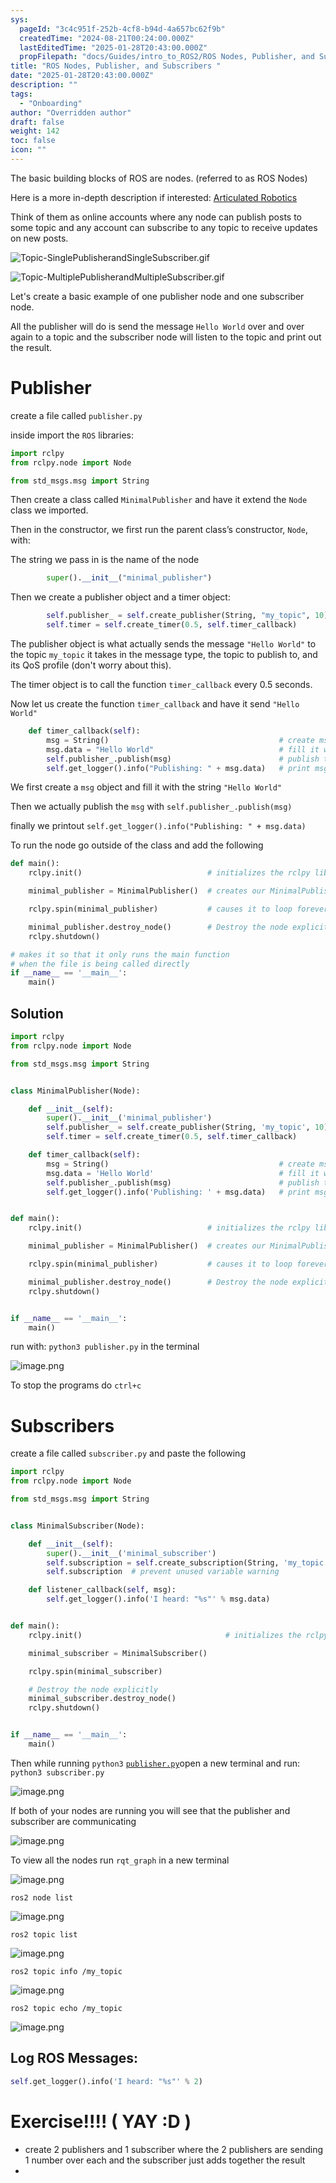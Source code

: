 ```yaml
---
sys:
  pageId: "3c4c951f-252b-4cf8-b94d-4a657bc62f9b"
  createdTime: "2024-08-21T00:24:00.000Z"
  lastEditedTime: "2025-01-28T20:43:00.000Z"
  propFilepath: "docs/Guides/intro_to_ROS2/ROS Nodes, Publisher, and Subscribers .md"
title: "ROS Nodes, Publisher, and Subscribers "
date: "2025-01-28T20:43:00.000Z"
description: ""
tags:
  - "Onboarding"
author: "Overridden author"
draft: false
weight: 142
toc: false
icon: ""
---
```


The basic building blocks of ROS are nodes. (referred to as ROS Nodes)

Here is a more in-depth description if interested: [Articulated Robotics](https://articulatedrobotics.xyz/tutorials/ready-for-ros/ros-overview#2-nodes)

Think of them as online accounts where any node can publish posts to some topic and any account can subscribe to any topic to receive updates on new posts.

![Topic-SinglePublisherandSingleSubscriber.gif](https://docs.ros.org/en/humble/_images/Topic-SinglePublisherandSingleSubscriber.gif)

![Topic-MultiplePublisherandMultipleSubscriber.gif](https://docs.ros.org/en/humble/_images/Topic-MultiplePublisherandMultipleSubscriber.gif)

Let's create a basic example of one publisher node and one subscriber node.

All the publisher will do is send the message `Hello World` over and over again to a topic and the subscriber node will listen to the topic and print out the result.

# Publisher

create a file called `publisher.py` 

inside import the `ROS` libraries:

```python
import rclpy
from rclpy.node import Node

from std_msgs.msg import String
```

Then create a class called `MinimalPublisher` and have it extend the `Node` class we imported.

Then in the constructor, we first run the parent class’s constructor, `Node`, with:

The string we pass in is the name of the node

```python
        super().__init__("minimal_publisher")
```

Then we create a publisher object and a timer object:

```python
        self.publisher_ = self.create_publisher(String, "my_topic", 10)
        self.timer = self.create_timer(0.5, self.timer_callback)
```

The publisher object is what actually sends the message `"Hello World"` to the topic `my_topic` it takes in the message type, the topic to publish to, and its QoS profile (don't worry about this).

The timer object is to call the function `timer_callback` every 0.5 seconds.

Now let us create the function `timer_callback` and have it send `"Hello World"`

```python
    def timer_callback(self):
        msg = String()                                      # create msg object
        msg.data = "Hello World"                            # fill it with data
        self.publisher_.publish(msg)                        # publish the message
        self.get_logger().info("Publishing: " + msg.data)   # print msg
```

We first create a `msg` object and fill it with the string `"Hello World"`

Then we actually publish the `msg` with `self.publisher_.publish(msg)`

finally we printout `self.get_logger().info("Publishing: " + msg.data)`

To run the node go outside of the class and add the following

```python
def main():
    rclpy.init()                            # initializes the rclpy library

    minimal_publisher = MinimalPublisher()  # creates our MinimalPublisher object

    rclpy.spin(minimal_publisher)           # causes it to loop forever

    minimal_publisher.destroy_node()        # Destroy the node explicitly
    rclpy.shutdown()

# makes it so that it only runs the main function
# when the file is being called directly
if __name__ == '__main__': 
    main()
```

## Solution

```python
import rclpy
from rclpy.node import Node

from std_msgs.msg import String


class MinimalPublisher(Node):

    def __init__(self):
        super().__init__('minimal_publisher')
        self.publisher_ = self.create_publisher(String, 'my_topic', 10)
        self.timer = self.create_timer(0.5, self.timer_callback)

    def timer_callback(self):
        msg = String()                                      # create msg object
        msg.data = 'Hello World'                            # fill it with data
        self.publisher_.publish(msg)                        # publish the message
        self.get_logger().info('Publishing: ' + msg.data)   # print msg


def main():
    rclpy.init()                            # initializes the rclpy library

    minimal_publisher = MinimalPublisher()  # creates our MinimalPublisher object

    rclpy.spin(minimal_publisher)           # causes it to loop forever

    minimal_publisher.destroy_node()        # Destroy the node explicitly
    rclpy.shutdown()


if __name__ == '__main__':
    main()
```

run with: `python3 publisher.py` in the terminal

![image.png](https://prod-files-secure.s3.us-west-2.amazonaws.com/d518164a-d88e-44d1-a4ee-3adb3bd8bce0/9214accb-ad5b-44f1-a31c-b3167c59138b/image.png?X-Amz-Algorithm=AWS4-HMAC-SHA256&X-Amz-Content-Sha256=UNSIGNED-PAYLOAD&X-Amz-Credential=ASIAZI2LB466QVPKFAJ3%2F20250704%2Fus-west-2%2Fs3%2Faws4_request&X-Amz-Date=20250704T091029Z&X-Amz-Expires=3600&X-Amz-Security-Token=IQoJb3JpZ2luX2VjECAaCXVzLXdlc3QtMiJIMEYCIQCoIh6j%2BXG80qbr6RHTPKGr6rXs%2FbATWHDpW%2BrLmQP72AIhAJ%2BSmeabzZO2KVXO49BxP5f81cKUuiCbGi8Zx7fWYxa0Kv8DCCkQABoMNjM3NDIzMTgzODA1Igx7c%2Fu0PAo5c09Csf0q3AOI0GKOguPT0Dmv3QhO7ydsbGYRwAQWtvR4wmQzPafVb7tGXnqqJVHQGDLm6OV7CRTsfgAkgss%2B9%2FbF%2Bi5aJoSxRplwCp%2FEYnpSqhlUPHN28OiIZ5SYMmWCHQb0JepN%2FoKrk4672BfYiLgf4SQ3S9Ixp7EhiA0lADILTK%2BYNKVZknUxAl7%2BPMhTX8%2FUc3PxMHRTPZPtXIhNphoGrG5k039%2BN4nkFvZl8Xr7lxS86J11%2FqXTe0COqNMISWnmOp7ynWZbfyMW3rAYZzvmZ05ZGVCdqeS2hVRtCKCKRJnHS3u5Jbrdcg6lVMahGiWilCsSVk5%2FDzfssZHiqsX4ypZGyyti%2FNdFs7jYut29a%2BcV7xCyowScPRo6Mb9%2FmHufQBudHCWs5CQzZTbXXQNoKegsfBAY1j%2FFutwXZwZWzPYO4Y9w07n21LtfldRXGLW8A%2F%2FWV%2F3Usk%2B0cQTf2hPBegDrVeV5CA4Uma7DFNnqhftLAo3inlUvnfShf368Th%2FjnEXQAUVuMGh5Kw6bT0Eyrm%2Bf0E7ZqW26znaEBMRKRLID4oH9aKhxSqNTAcNP%2FKpnhvZQi1RGXGeKGN0xYfFe4Okgc0SUoWJXO%2FtdiC8HhGIlF1RhA9I5%2F3NAv8l8DVkrSzCcjZ7DBjqkAWX1aA8CaJ4WOEPbZY%2F%2B%2BR2tS17mKheXFoSXN1gaAhI%2F4BlmzVQjNKiPFFNn%2BFpNVpFcH1iYc0pBp1lVaTN8cEkQEkquSs%2BKkJ5MHi%2FCu0SOzMHNqPyUFDRk1zud9AUTafPzlAqHM%2BOXymtR6T%2FIgPvYhKQ1gKxMJUeeC%2FAACxQkoXM%2BTBl6tjlJoUjWOCsV2pAFeOCslqGBe%2BXXcHpLCoWH1rqV&X-Amz-Signature=36866b4e7900b506f24ecf00bad75126e8508ea46f245fd55663379658ba4356&X-Amz-SignedHeaders=host&x-amz-checksum-mode=ENABLED&x-id=GetObject)

To stop the programs do `ctrl+c`

# Subscribers

create a file called `subscriber.py` and paste the following

```python
import rclpy
from rclpy.node import Node

from std_msgs.msg import String


class MinimalSubscriber(Node):

    def __init__(self):
        super().__init__('minimal_subscriber')
        self.subscription = self.create_subscription(String, 'my_topic', self.listener_callback, 10)
        self.subscription  # prevent unused variable warning

    def listener_callback(self, msg):
        self.get_logger().info('I heard: "%s"' % msg.data)


def main():
    rclpy.init()                                # initializes the rclpy library

    minimal_subscriber = MinimalSubscriber()

    rclpy.spin(minimal_subscriber)

    # Destroy the node explicitly
    minimal_subscriber.destroy_node()
    rclpy.shutdown()


if __name__ == '__main__':
    main()
```

Then while running `python3` [`publisher.py`](http://publisher.py/)open a new terminal and run: `python3 subscriber.py` 

![image.png](https://prod-files-secure.s3.us-west-2.amazonaws.com/d518164a-d88e-44d1-a4ee-3adb3bd8bce0/611fccf2-c738-4dbd-94e9-98f209092866/image.png?X-Amz-Algorithm=AWS4-HMAC-SHA256&X-Amz-Content-Sha256=UNSIGNED-PAYLOAD&X-Amz-Credential=ASIAZI2LB466QVPKFAJ3%2F20250704%2Fus-west-2%2Fs3%2Faws4_request&X-Amz-Date=20250704T091029Z&X-Amz-Expires=3600&X-Amz-Security-Token=IQoJb3JpZ2luX2VjECAaCXVzLXdlc3QtMiJIMEYCIQCoIh6j%2BXG80qbr6RHTPKGr6rXs%2FbATWHDpW%2BrLmQP72AIhAJ%2BSmeabzZO2KVXO49BxP5f81cKUuiCbGi8Zx7fWYxa0Kv8DCCkQABoMNjM3NDIzMTgzODA1Igx7c%2Fu0PAo5c09Csf0q3AOI0GKOguPT0Dmv3QhO7ydsbGYRwAQWtvR4wmQzPafVb7tGXnqqJVHQGDLm6OV7CRTsfgAkgss%2B9%2FbF%2Bi5aJoSxRplwCp%2FEYnpSqhlUPHN28OiIZ5SYMmWCHQb0JepN%2FoKrk4672BfYiLgf4SQ3S9Ixp7EhiA0lADILTK%2BYNKVZknUxAl7%2BPMhTX8%2FUc3PxMHRTPZPtXIhNphoGrG5k039%2BN4nkFvZl8Xr7lxS86J11%2FqXTe0COqNMISWnmOp7ynWZbfyMW3rAYZzvmZ05ZGVCdqeS2hVRtCKCKRJnHS3u5Jbrdcg6lVMahGiWilCsSVk5%2FDzfssZHiqsX4ypZGyyti%2FNdFs7jYut29a%2BcV7xCyowScPRo6Mb9%2FmHufQBudHCWs5CQzZTbXXQNoKegsfBAY1j%2FFutwXZwZWzPYO4Y9w07n21LtfldRXGLW8A%2F%2FWV%2F3Usk%2B0cQTf2hPBegDrVeV5CA4Uma7DFNnqhftLAo3inlUvnfShf368Th%2FjnEXQAUVuMGh5Kw6bT0Eyrm%2Bf0E7ZqW26znaEBMRKRLID4oH9aKhxSqNTAcNP%2FKpnhvZQi1RGXGeKGN0xYfFe4Okgc0SUoWJXO%2FtdiC8HhGIlF1RhA9I5%2F3NAv8l8DVkrSzCcjZ7DBjqkAWX1aA8CaJ4WOEPbZY%2F%2B%2BR2tS17mKheXFoSXN1gaAhI%2F4BlmzVQjNKiPFFNn%2BFpNVpFcH1iYc0pBp1lVaTN8cEkQEkquSs%2BKkJ5MHi%2FCu0SOzMHNqPyUFDRk1zud9AUTafPzlAqHM%2BOXymtR6T%2FIgPvYhKQ1gKxMJUeeC%2FAACxQkoXM%2BTBl6tjlJoUjWOCsV2pAFeOCslqGBe%2BXXcHpLCoWH1rqV&X-Amz-Signature=38745dacee27f1800bd88ec875648cfdfbfd9a575bfcff1e05bdc5c38017a6ee&X-Amz-SignedHeaders=host&x-amz-checksum-mode=ENABLED&x-id=GetObject)

If both of your nodes are running you will see that the publisher and subscriber are communicating

![image.png](https://prod-files-secure.s3.us-west-2.amazonaws.com/d518164a-d88e-44d1-a4ee-3adb3bd8bce0/eea428b5-1cf0-43bb-a30b-81cbaf6c5c78/image.png?X-Amz-Algorithm=AWS4-HMAC-SHA256&X-Amz-Content-Sha256=UNSIGNED-PAYLOAD&X-Amz-Credential=ASIAZI2LB466QVPKFAJ3%2F20250704%2Fus-west-2%2Fs3%2Faws4_request&X-Amz-Date=20250704T091029Z&X-Amz-Expires=3600&X-Amz-Security-Token=IQoJb3JpZ2luX2VjECAaCXVzLXdlc3QtMiJIMEYCIQCoIh6j%2BXG80qbr6RHTPKGr6rXs%2FbATWHDpW%2BrLmQP72AIhAJ%2BSmeabzZO2KVXO49BxP5f81cKUuiCbGi8Zx7fWYxa0Kv8DCCkQABoMNjM3NDIzMTgzODA1Igx7c%2Fu0PAo5c09Csf0q3AOI0GKOguPT0Dmv3QhO7ydsbGYRwAQWtvR4wmQzPafVb7tGXnqqJVHQGDLm6OV7CRTsfgAkgss%2B9%2FbF%2Bi5aJoSxRplwCp%2FEYnpSqhlUPHN28OiIZ5SYMmWCHQb0JepN%2FoKrk4672BfYiLgf4SQ3S9Ixp7EhiA0lADILTK%2BYNKVZknUxAl7%2BPMhTX8%2FUc3PxMHRTPZPtXIhNphoGrG5k039%2BN4nkFvZl8Xr7lxS86J11%2FqXTe0COqNMISWnmOp7ynWZbfyMW3rAYZzvmZ05ZGVCdqeS2hVRtCKCKRJnHS3u5Jbrdcg6lVMahGiWilCsSVk5%2FDzfssZHiqsX4ypZGyyti%2FNdFs7jYut29a%2BcV7xCyowScPRo6Mb9%2FmHufQBudHCWs5CQzZTbXXQNoKegsfBAY1j%2FFutwXZwZWzPYO4Y9w07n21LtfldRXGLW8A%2F%2FWV%2F3Usk%2B0cQTf2hPBegDrVeV5CA4Uma7DFNnqhftLAo3inlUvnfShf368Th%2FjnEXQAUVuMGh5Kw6bT0Eyrm%2Bf0E7ZqW26znaEBMRKRLID4oH9aKhxSqNTAcNP%2FKpnhvZQi1RGXGeKGN0xYfFe4Okgc0SUoWJXO%2FtdiC8HhGIlF1RhA9I5%2F3NAv8l8DVkrSzCcjZ7DBjqkAWX1aA8CaJ4WOEPbZY%2F%2B%2BR2tS17mKheXFoSXN1gaAhI%2F4BlmzVQjNKiPFFNn%2BFpNVpFcH1iYc0pBp1lVaTN8cEkQEkquSs%2BKkJ5MHi%2FCu0SOzMHNqPyUFDRk1zud9AUTafPzlAqHM%2BOXymtR6T%2FIgPvYhKQ1gKxMJUeeC%2FAACxQkoXM%2BTBl6tjlJoUjWOCsV2pAFeOCslqGBe%2BXXcHpLCoWH1rqV&X-Amz-Signature=5107d2d85204529acea13c668fe87bb0a02aace84bcbeaa1687007819d6ad600&X-Amz-SignedHeaders=host&x-amz-checksum-mode=ENABLED&x-id=GetObject)

To view all the nodes run `rqt_graph` in a new terminal

![image.png](https://prod-files-secure.s3.us-west-2.amazonaws.com/d518164a-d88e-44d1-a4ee-3adb3bd8bce0/1d98e964-4318-4d62-b5c4-8c8f78368598/image.png?X-Amz-Algorithm=AWS4-HMAC-SHA256&X-Amz-Content-Sha256=UNSIGNED-PAYLOAD&X-Amz-Credential=ASIAZI2LB466QVPKFAJ3%2F20250704%2Fus-west-2%2Fs3%2Faws4_request&X-Amz-Date=20250704T091029Z&X-Amz-Expires=3600&X-Amz-Security-Token=IQoJb3JpZ2luX2VjECAaCXVzLXdlc3QtMiJIMEYCIQCoIh6j%2BXG80qbr6RHTPKGr6rXs%2FbATWHDpW%2BrLmQP72AIhAJ%2BSmeabzZO2KVXO49BxP5f81cKUuiCbGi8Zx7fWYxa0Kv8DCCkQABoMNjM3NDIzMTgzODA1Igx7c%2Fu0PAo5c09Csf0q3AOI0GKOguPT0Dmv3QhO7ydsbGYRwAQWtvR4wmQzPafVb7tGXnqqJVHQGDLm6OV7CRTsfgAkgss%2B9%2FbF%2Bi5aJoSxRplwCp%2FEYnpSqhlUPHN28OiIZ5SYMmWCHQb0JepN%2FoKrk4672BfYiLgf4SQ3S9Ixp7EhiA0lADILTK%2BYNKVZknUxAl7%2BPMhTX8%2FUc3PxMHRTPZPtXIhNphoGrG5k039%2BN4nkFvZl8Xr7lxS86J11%2FqXTe0COqNMISWnmOp7ynWZbfyMW3rAYZzvmZ05ZGVCdqeS2hVRtCKCKRJnHS3u5Jbrdcg6lVMahGiWilCsSVk5%2FDzfssZHiqsX4ypZGyyti%2FNdFs7jYut29a%2BcV7xCyowScPRo6Mb9%2FmHufQBudHCWs5CQzZTbXXQNoKegsfBAY1j%2FFutwXZwZWzPYO4Y9w07n21LtfldRXGLW8A%2F%2FWV%2F3Usk%2B0cQTf2hPBegDrVeV5CA4Uma7DFNnqhftLAo3inlUvnfShf368Th%2FjnEXQAUVuMGh5Kw6bT0Eyrm%2Bf0E7ZqW26znaEBMRKRLID4oH9aKhxSqNTAcNP%2FKpnhvZQi1RGXGeKGN0xYfFe4Okgc0SUoWJXO%2FtdiC8HhGIlF1RhA9I5%2F3NAv8l8DVkrSzCcjZ7DBjqkAWX1aA8CaJ4WOEPbZY%2F%2B%2BR2tS17mKheXFoSXN1gaAhI%2F4BlmzVQjNKiPFFNn%2BFpNVpFcH1iYc0pBp1lVaTN8cEkQEkquSs%2BKkJ5MHi%2FCu0SOzMHNqPyUFDRk1zud9AUTafPzlAqHM%2BOXymtR6T%2FIgPvYhKQ1gKxMJUeeC%2FAACxQkoXM%2BTBl6tjlJoUjWOCsV2pAFeOCslqGBe%2BXXcHpLCoWH1rqV&X-Amz-Signature=d2d42e394901b92441d228a7d694dcb48cbb730b98339083fe728ee13cdb254e&X-Amz-SignedHeaders=host&x-amz-checksum-mode=ENABLED&x-id=GetObject)

`ros2 node list`

![image.png](https://prod-files-secure.s3.us-west-2.amazonaws.com/d518164a-d88e-44d1-a4ee-3adb3bd8bce0/680ac8cf-e6d9-4164-9ece-5b9a6fccffee/image.png?X-Amz-Algorithm=AWS4-HMAC-SHA256&X-Amz-Content-Sha256=UNSIGNED-PAYLOAD&X-Amz-Credential=ASIAZI2LB466QVPKFAJ3%2F20250704%2Fus-west-2%2Fs3%2Faws4_request&X-Amz-Date=20250704T091029Z&X-Amz-Expires=3600&X-Amz-Security-Token=IQoJb3JpZ2luX2VjECAaCXVzLXdlc3QtMiJIMEYCIQCoIh6j%2BXG80qbr6RHTPKGr6rXs%2FbATWHDpW%2BrLmQP72AIhAJ%2BSmeabzZO2KVXO49BxP5f81cKUuiCbGi8Zx7fWYxa0Kv8DCCkQABoMNjM3NDIzMTgzODA1Igx7c%2Fu0PAo5c09Csf0q3AOI0GKOguPT0Dmv3QhO7ydsbGYRwAQWtvR4wmQzPafVb7tGXnqqJVHQGDLm6OV7CRTsfgAkgss%2B9%2FbF%2Bi5aJoSxRplwCp%2FEYnpSqhlUPHN28OiIZ5SYMmWCHQb0JepN%2FoKrk4672BfYiLgf4SQ3S9Ixp7EhiA0lADILTK%2BYNKVZknUxAl7%2BPMhTX8%2FUc3PxMHRTPZPtXIhNphoGrG5k039%2BN4nkFvZl8Xr7lxS86J11%2FqXTe0COqNMISWnmOp7ynWZbfyMW3rAYZzvmZ05ZGVCdqeS2hVRtCKCKRJnHS3u5Jbrdcg6lVMahGiWilCsSVk5%2FDzfssZHiqsX4ypZGyyti%2FNdFs7jYut29a%2BcV7xCyowScPRo6Mb9%2FmHufQBudHCWs5CQzZTbXXQNoKegsfBAY1j%2FFutwXZwZWzPYO4Y9w07n21LtfldRXGLW8A%2F%2FWV%2F3Usk%2B0cQTf2hPBegDrVeV5CA4Uma7DFNnqhftLAo3inlUvnfShf368Th%2FjnEXQAUVuMGh5Kw6bT0Eyrm%2Bf0E7ZqW26znaEBMRKRLID4oH9aKhxSqNTAcNP%2FKpnhvZQi1RGXGeKGN0xYfFe4Okgc0SUoWJXO%2FtdiC8HhGIlF1RhA9I5%2F3NAv8l8DVkrSzCcjZ7DBjqkAWX1aA8CaJ4WOEPbZY%2F%2B%2BR2tS17mKheXFoSXN1gaAhI%2F4BlmzVQjNKiPFFNn%2BFpNVpFcH1iYc0pBp1lVaTN8cEkQEkquSs%2BKkJ5MHi%2FCu0SOzMHNqPyUFDRk1zud9AUTafPzlAqHM%2BOXymtR6T%2FIgPvYhKQ1gKxMJUeeC%2FAACxQkoXM%2BTBl6tjlJoUjWOCsV2pAFeOCslqGBe%2BXXcHpLCoWH1rqV&X-Amz-Signature=06230cbbd1c5f4bacfa6b7076be056b78dd6c4e0a8ae7d9668b12731e1cbb731&X-Amz-SignedHeaders=host&x-amz-checksum-mode=ENABLED&x-id=GetObject)

`ros2 topic list`

![image.png](https://prod-files-secure.s3.us-west-2.amazonaws.com/d518164a-d88e-44d1-a4ee-3adb3bd8bce0/eee2ebe1-27ef-4a4a-96fb-2ca54126fb29/image.png?X-Amz-Algorithm=AWS4-HMAC-SHA256&X-Amz-Content-Sha256=UNSIGNED-PAYLOAD&X-Amz-Credential=ASIAZI2LB466QVPKFAJ3%2F20250704%2Fus-west-2%2Fs3%2Faws4_request&X-Amz-Date=20250704T091029Z&X-Amz-Expires=3600&X-Amz-Security-Token=IQoJb3JpZ2luX2VjECAaCXVzLXdlc3QtMiJIMEYCIQCoIh6j%2BXG80qbr6RHTPKGr6rXs%2FbATWHDpW%2BrLmQP72AIhAJ%2BSmeabzZO2KVXO49BxP5f81cKUuiCbGi8Zx7fWYxa0Kv8DCCkQABoMNjM3NDIzMTgzODA1Igx7c%2Fu0PAo5c09Csf0q3AOI0GKOguPT0Dmv3QhO7ydsbGYRwAQWtvR4wmQzPafVb7tGXnqqJVHQGDLm6OV7CRTsfgAkgss%2B9%2FbF%2Bi5aJoSxRplwCp%2FEYnpSqhlUPHN28OiIZ5SYMmWCHQb0JepN%2FoKrk4672BfYiLgf4SQ3S9Ixp7EhiA0lADILTK%2BYNKVZknUxAl7%2BPMhTX8%2FUc3PxMHRTPZPtXIhNphoGrG5k039%2BN4nkFvZl8Xr7lxS86J11%2FqXTe0COqNMISWnmOp7ynWZbfyMW3rAYZzvmZ05ZGVCdqeS2hVRtCKCKRJnHS3u5Jbrdcg6lVMahGiWilCsSVk5%2FDzfssZHiqsX4ypZGyyti%2FNdFs7jYut29a%2BcV7xCyowScPRo6Mb9%2FmHufQBudHCWs5CQzZTbXXQNoKegsfBAY1j%2FFutwXZwZWzPYO4Y9w07n21LtfldRXGLW8A%2F%2FWV%2F3Usk%2B0cQTf2hPBegDrVeV5CA4Uma7DFNnqhftLAo3inlUvnfShf368Th%2FjnEXQAUVuMGh5Kw6bT0Eyrm%2Bf0E7ZqW26znaEBMRKRLID4oH9aKhxSqNTAcNP%2FKpnhvZQi1RGXGeKGN0xYfFe4Okgc0SUoWJXO%2FtdiC8HhGIlF1RhA9I5%2F3NAv8l8DVkrSzCcjZ7DBjqkAWX1aA8CaJ4WOEPbZY%2F%2B%2BR2tS17mKheXFoSXN1gaAhI%2F4BlmzVQjNKiPFFNn%2BFpNVpFcH1iYc0pBp1lVaTN8cEkQEkquSs%2BKkJ5MHi%2FCu0SOzMHNqPyUFDRk1zud9AUTafPzlAqHM%2BOXymtR6T%2FIgPvYhKQ1gKxMJUeeC%2FAACxQkoXM%2BTBl6tjlJoUjWOCsV2pAFeOCslqGBe%2BXXcHpLCoWH1rqV&X-Amz-Signature=9d9a5532733a58077faea5eeffc4b615162d8aa7c0f80c35cbe6db0c580ab5de&X-Amz-SignedHeaders=host&x-amz-checksum-mode=ENABLED&x-id=GetObject)

`ros2 topic info /my_topic`

![image.png](https://prod-files-secure.s3.us-west-2.amazonaws.com/d518164a-d88e-44d1-a4ee-3adb3bd8bce0/6288ef12-cb9e-406f-b9eb-65feed3a9011/image.png?X-Amz-Algorithm=AWS4-HMAC-SHA256&X-Amz-Content-Sha256=UNSIGNED-PAYLOAD&X-Amz-Credential=ASIAZI2LB466QVPKFAJ3%2F20250704%2Fus-west-2%2Fs3%2Faws4_request&X-Amz-Date=20250704T091029Z&X-Amz-Expires=3600&X-Amz-Security-Token=IQoJb3JpZ2luX2VjECAaCXVzLXdlc3QtMiJIMEYCIQCoIh6j%2BXG80qbr6RHTPKGr6rXs%2FbATWHDpW%2BrLmQP72AIhAJ%2BSmeabzZO2KVXO49BxP5f81cKUuiCbGi8Zx7fWYxa0Kv8DCCkQABoMNjM3NDIzMTgzODA1Igx7c%2Fu0PAo5c09Csf0q3AOI0GKOguPT0Dmv3QhO7ydsbGYRwAQWtvR4wmQzPafVb7tGXnqqJVHQGDLm6OV7CRTsfgAkgss%2B9%2FbF%2Bi5aJoSxRplwCp%2FEYnpSqhlUPHN28OiIZ5SYMmWCHQb0JepN%2FoKrk4672BfYiLgf4SQ3S9Ixp7EhiA0lADILTK%2BYNKVZknUxAl7%2BPMhTX8%2FUc3PxMHRTPZPtXIhNphoGrG5k039%2BN4nkFvZl8Xr7lxS86J11%2FqXTe0COqNMISWnmOp7ynWZbfyMW3rAYZzvmZ05ZGVCdqeS2hVRtCKCKRJnHS3u5Jbrdcg6lVMahGiWilCsSVk5%2FDzfssZHiqsX4ypZGyyti%2FNdFs7jYut29a%2BcV7xCyowScPRo6Mb9%2FmHufQBudHCWs5CQzZTbXXQNoKegsfBAY1j%2FFutwXZwZWzPYO4Y9w07n21LtfldRXGLW8A%2F%2FWV%2F3Usk%2B0cQTf2hPBegDrVeV5CA4Uma7DFNnqhftLAo3inlUvnfShf368Th%2FjnEXQAUVuMGh5Kw6bT0Eyrm%2Bf0E7ZqW26znaEBMRKRLID4oH9aKhxSqNTAcNP%2FKpnhvZQi1RGXGeKGN0xYfFe4Okgc0SUoWJXO%2FtdiC8HhGIlF1RhA9I5%2F3NAv8l8DVkrSzCcjZ7DBjqkAWX1aA8CaJ4WOEPbZY%2F%2B%2BR2tS17mKheXFoSXN1gaAhI%2F4BlmzVQjNKiPFFNn%2BFpNVpFcH1iYc0pBp1lVaTN8cEkQEkquSs%2BKkJ5MHi%2FCu0SOzMHNqPyUFDRk1zud9AUTafPzlAqHM%2BOXymtR6T%2FIgPvYhKQ1gKxMJUeeC%2FAACxQkoXM%2BTBl6tjlJoUjWOCsV2pAFeOCslqGBe%2BXXcHpLCoWH1rqV&X-Amz-Signature=d70b37ea468f1c9e866d0e26ddf10d958e055086fe7af8b5bc0eea7b803efae3&X-Amz-SignedHeaders=host&x-amz-checksum-mode=ENABLED&x-id=GetObject)

`ros2 topic echo /my_topic`

![image.png](https://prod-files-secure.s3.us-west-2.amazonaws.com/d518164a-d88e-44d1-a4ee-3adb3bd8bce0/0a6fcb4d-422d-4a6c-a803-749ef4adf2c6/image.png?X-Amz-Algorithm=AWS4-HMAC-SHA256&X-Amz-Content-Sha256=UNSIGNED-PAYLOAD&X-Amz-Credential=ASIAZI2LB466QVPKFAJ3%2F20250704%2Fus-west-2%2Fs3%2Faws4_request&X-Amz-Date=20250704T091029Z&X-Amz-Expires=3600&X-Amz-Security-Token=IQoJb3JpZ2luX2VjECAaCXVzLXdlc3QtMiJIMEYCIQCoIh6j%2BXG80qbr6RHTPKGr6rXs%2FbATWHDpW%2BrLmQP72AIhAJ%2BSmeabzZO2KVXO49BxP5f81cKUuiCbGi8Zx7fWYxa0Kv8DCCkQABoMNjM3NDIzMTgzODA1Igx7c%2Fu0PAo5c09Csf0q3AOI0GKOguPT0Dmv3QhO7ydsbGYRwAQWtvR4wmQzPafVb7tGXnqqJVHQGDLm6OV7CRTsfgAkgss%2B9%2FbF%2Bi5aJoSxRplwCp%2FEYnpSqhlUPHN28OiIZ5SYMmWCHQb0JepN%2FoKrk4672BfYiLgf4SQ3S9Ixp7EhiA0lADILTK%2BYNKVZknUxAl7%2BPMhTX8%2FUc3PxMHRTPZPtXIhNphoGrG5k039%2BN4nkFvZl8Xr7lxS86J11%2FqXTe0COqNMISWnmOp7ynWZbfyMW3rAYZzvmZ05ZGVCdqeS2hVRtCKCKRJnHS3u5Jbrdcg6lVMahGiWilCsSVk5%2FDzfssZHiqsX4ypZGyyti%2FNdFs7jYut29a%2BcV7xCyowScPRo6Mb9%2FmHufQBudHCWs5CQzZTbXXQNoKegsfBAY1j%2FFutwXZwZWzPYO4Y9w07n21LtfldRXGLW8A%2F%2FWV%2F3Usk%2B0cQTf2hPBegDrVeV5CA4Uma7DFNnqhftLAo3inlUvnfShf368Th%2FjnEXQAUVuMGh5Kw6bT0Eyrm%2Bf0E7ZqW26znaEBMRKRLID4oH9aKhxSqNTAcNP%2FKpnhvZQi1RGXGeKGN0xYfFe4Okgc0SUoWJXO%2FtdiC8HhGIlF1RhA9I5%2F3NAv8l8DVkrSzCcjZ7DBjqkAWX1aA8CaJ4WOEPbZY%2F%2B%2BR2tS17mKheXFoSXN1gaAhI%2F4BlmzVQjNKiPFFNn%2BFpNVpFcH1iYc0pBp1lVaTN8cEkQEkquSs%2BKkJ5MHi%2FCu0SOzMHNqPyUFDRk1zud9AUTafPzlAqHM%2BOXymtR6T%2FIgPvYhKQ1gKxMJUeeC%2FAACxQkoXM%2BTBl6tjlJoUjWOCsV2pAFeOCslqGBe%2BXXcHpLCoWH1rqV&X-Amz-Signature=563ae60ce99816ec66b535f68687cc0bae13e7af40e2340d687e22c856c2740e&X-Amz-SignedHeaders=host&x-amz-checksum-mode=ENABLED&x-id=GetObject)

## Log ROS Messages:

```python
self.get_logger().info('I heard: "%s"' % 2)
```

# Exercise!!!! ( YAY :D )

- create 2 publishers and 1 subscriber where the 2 publishers are sending 1 number over each and the subscriber just adds together the result
- 
